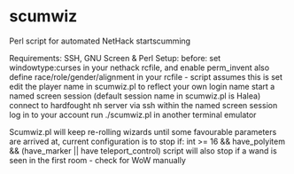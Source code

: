 # scumwiz
Perl script for automated NetHack startscumming

Requirements: SSH, GNU Screen & Perl
Setup:
  before: set windowtype:curses in your nethack rcfile, and enable perm_invent
  also define race/role/gender/alignment in your rcfile - script assumes this is set
  edit the player name in scumwiz.pl to reflect your own login name
  start a named screen session (default session name in scumwiz.pl is Halea)
  connect to hardfought nh server via ssh within the named screen session
  log in to your account
  run ./scumwiz.pl in another terminal emulator

Scumwiz.pl will keep re-rolling wizards until some favourable parameters are arrived at,
current configuration is to stop if: int >= 16 && have_polyitem && (have_marker || have teleport_control)
script will also stop if a wand is seen in the first room - check for WoW manually
